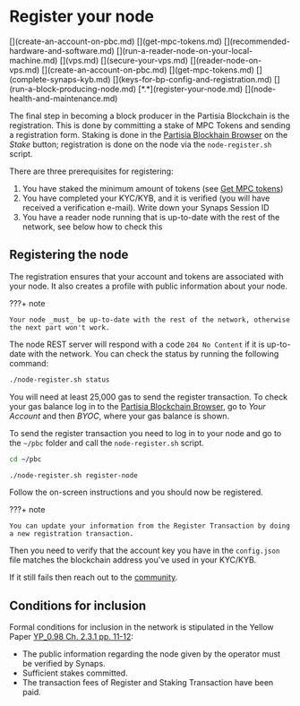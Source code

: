 # Register your node
<div class="dot-navigation" markdown>
   [](create-an-account-on-pbc.md)
   [](get-mpc-tokens.md)
   [](recommended-hardware-and-software.md)
   [](run-a-reader-node-on-your-local-machine.md)
   [](vps.md)
   [](secure-your-vps.md)
   [](reader-node-on-vps.md)
   [](create-an-account-on-pbc.md)
   [](get-mpc-tokens.md)
   [](complete-synaps-kyb.md)
   [](keys-for-bp-config-and-registration.md)
   [](run-a-block-producing-node.md)
   [*.*](register-your-node.md)
   [](node-health-and-maintenance.md)
</div>

The final step in becoming a block producer in the Partisia Blockchain is the registration. This is done by committing a 
stake of MPC Tokens and sending a registration form. Staking is done in the
[Partisia Blockhain Browser](https://browser.partisiablockchain.com/node-operation) on the *Stake* button; registration 
is done on the node via the `node-register.sh` script.

There are three prerequisites for registering:

1. You have staked the minimum amount of tokens (see [Get MPC tokens](get-mpc-tokens.md))
1. You have completed your KYC/KYB, and it is verified (you will have received a verification e-mail). Write down your Synaps Session ID
1. You have a reader node running that is up-to-date with the rest of the network, see below how to check this

## Registering the node

The registration ensures that your account and tokens are associated with your node. It also creates a profile with public information about your node.

???+ note

    Your node _must_ be up-to-date with the rest of the network, otherwise the next part won't work.

The node REST server will respond with a code `204 No Content` if it is up-to-date with the network. 
You can check the status by running the following command:

```bash
./node-register.sh status
```

You will need at least 25,000 gas to send the register transaction. To check your gas balance log in to the
[Partisia Blockchain Browser](https://browser.partisiablockchain.com/account?tab=byoc), go to *Your Account* and then *BYOC*, where your
gas balance is shown.

To send the register transaction you need to log in to your node and go to the `~/pbc` folder and call the `node-register.sh` script.

```bash
cd ~/pbc
```

```bash
./node-register.sh register-node
```

Follow the on-screen instructions and you should now be registered.

???+ note

    You can update your information from the Register Transaction by doing a new registration transaction.

Then you need to verify that the account key you have in the `config.json` file matches the blockchain address you've used in your KYC/KYB.

If it still fails then reach out to the [community](../get-support-from-pbc-community.md).

## Conditions for inclusion

Formal conditions for inclusion in the network is stipulated in the Yellow Paper [YP_0.98 Ch. 2.3.1 pp. 11-12](https://drive.google.com/file/d/1OX7ljrLY4IgEA1O3t3fKNH1qSO60_Qbw/view):

- The public information regarding the node given by the operator must be verified by Synaps.
- Sufficient stakes committed.
- The transaction fees of Register and Staking Transaction have been paid.
